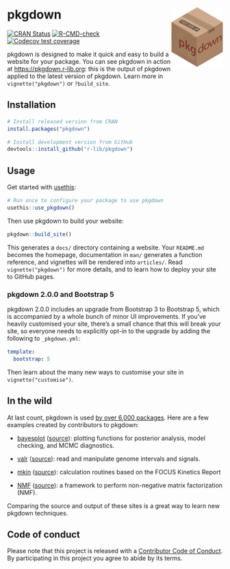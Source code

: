
<!-- README.md is generated from README.Rmd. Please edit that file -->

# pkgdown <img src="man/figures/logo.png" align="right" alt="" width="120" />

<!-- badges: start -->

<a href="https://cran.r-project.org/package=pkgdown"
class="pkgdown-release"><img
src="https://www.r-pkg.org/badges/version/pkgdown"
alt="CRAN Status" /></a>
<a href="https://github.com/r-lib/pkgdown/actions"
class="pkgdown-devel"><img
src="https://github.com/r-lib/pkgdown/workflows/R-CMD-check/badge.svg"
alt="R-CMD-check" /></a> [![Codecov test
coverage](https://codecov.io/gh/r-lib/pkgdown/branch/main/graph/badge.svg)](https://app.codecov.io/gh/r-lib/pkgdown?branch=main)
<!-- badges: end -->

pkgdown is designed to make it quick and easy to build a website for
your package. You can see pkgdown in action at
<https://pkgdown.r-lib.org>: this is the output of pkgdown applied to
the latest version of pkgdown. Learn more in `vignette("pkgdown")` or
`?build_site`.

## Installation

<div class=".pkgdown-release">

``` r
# Install released version from CRAN
install.packages("pkgdown")
```

</div>

<div class=".pkgdown-devel">

``` r
# Install development version from GitHub
devtools::install_github("r-lib/pkgdown")
```

</div>

## Usage

Get started with [usethis](https://usethis.r-lib.org/):

``` r
# Run once to configure your package to use pkgdown
usethis::use_pkgdown()
```

Then use pkgdown to build your website:

``` r
pkgdown::build_site()
```

This generates a `docs/` directory containing a website. Your
`README.md` becomes the homepage, documentation in `man/` generates a
function reference, and vignettes will be rendered into `articles/`.
Read `vignette("pkgdown")` for more details, and to learn how to deploy
your site to GitHub pages.

### pkgdown 2.0.0 and Bootstrap 5

pkgdown 2.0.0 includes an upgrade from Bootstrap 3 to Bootstrap 5, which
is accompanied by a whole bunch of minor UI improvements. If you’ve
heavily customised your site, there’s a small chance that this will
break your site, so everyone needs to explicitly opt-in to the upgrade
by adding the following to `_pkgdown.yml`:

``` yaml
template:
  bootstrap: 5
```

Then learn about the many new ways to customise your site in
`vignette("customise")`.

## In the wild

At last count, pkgdown is used [by over 6,000
packages](https://github.com/search?q=filename%3Apkgdown.yml+path%3A%2F&type=Code).
Here are a few examples created by contributors to pkgdown:

- [bayesplot](http://mc-stan.org/bayesplot/index.html)
  ([source](https://github.com/stan-dev/bayesplot/tree/gh-pages)):
  plotting functions for posterior analysis, model checking, and MCMC
  diagnostics.

- [valr](https://rnabioco.github.io/valr/)
  ([source](https://github.com/rnabioco/valr)): read and manipulate
  genome intervals and signals.

- [mkin](https://pkgdown.jrwb.de/mkin/)
  ([source](https://github.com/jranke/mkin)): calculation routines based
  on the FOCUS Kinetics Report

- [NMF](http://renozao.github.io/NMF/master/index.html)
  ([source](https://github.com/renozao/NMF)): a framework to perform
  non-negative matrix factorization (NMF).

Comparing the source and output of these sites is a great way to learn
new pkgdown techniques.

## Code of conduct

Please note that this project is released with a [Contributor Code of
Conduct](https://pkgdown.r-lib.org/CODE_OF_CONDUCT.html). By
participating in this project you agree to abide by its terms.
